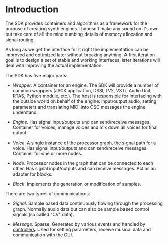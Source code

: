 # Introduction #

The SDK provides containers and algorithms as a framework for the purpose of creating synth engines. It doesn't make any sound on it's own but take care of all the mind numbing details of memory allocation and signal routing.

As long as we get the interface for it right the implementation can be improved and optimized later without breaking anything. A first iteration goal is to design a set of stable and working interfaces, later iterations will deal with improving the actual implementation.

The SDK has five major parts:

  * _Wrapper_. A container for an engine. The SDK will provide a number of common wrappers (JACK application, DSSI, LV2, VSTi, Audio Unit, RTAS, Python module, etc.). The host is responsible for interfacing with the outside world on behalf of the engine: input/output audio, setting parameters and translating MIDI into OSC messages the engine understand.

  * _Engine_. Has signal input/outputs and can send/receive messages. Container for voices, manage voices and mix down all voices for final output.

  * _Voice_. A single instance of the processor graph, the signal path for a voice. Has signal input/outputs and can send/receive messages. Container for one or more nodes.

  * _Node_. Processor nodes in the graph that can be connected to each other. Has signal input/outputs and can receive messages. Act as an adapter for blocks.

  * _Block_. Implements the generation or modification of samples.

There are two types of communications:

  * _Signal_. Sample based data continuously flowing through the processing graph. Normally audio data but can also be sample based control signals (so called "CV" data).

  * _Message_. Sparse. Generated by various events and handled by [controllers](Controller.md). Used for setting parameters, receive musical data and communication with the GUI.